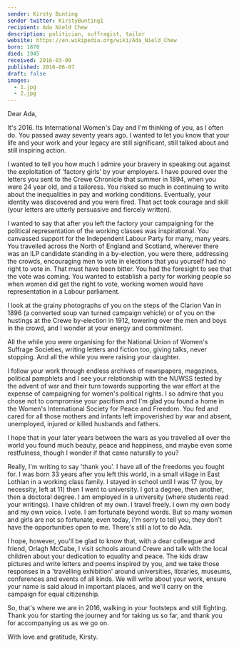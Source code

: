 ```yaml
---
sender: Kirsty Bunting
sender twitter: KirstyBunting1
recipient: Ada Nield Chew
description: politician, suffragist, tailor
website: https://en.wikipedia.org/wiki/Ada_Nield_Chew
born: 1870
died: 1945
received: 2016-03-09
published: 2016-06-07
draft: false
images:
  - 1.jpg
  - 2.jpg
---
```



Dear Ada,

It's 2016. Its International Women's Day and I'm thinking of you, as I often do. You passed away seventy years ago. I wanted to let you know that your life and your work and your legacy are still significant, still talked about and still inspiring action.

I wanted to tell you how much I admire your bravery in speaking out against the exploitation of 'factory girls' by your employers.  I have poured over the letters you sent to the Crewe Chronicle that summer in 1894, when you were 24 year old, and a tailoress.  You risked so much in continuing to write about the inequalities in pay and working conditions. Eventually, your identity was discovered and you were fired. That act took courage and skill (your letters are utterly persuasive and fiercely written).  

I wanted to say that after you left the factory your campaigning for the political representation of the working classes was inspirational.  You canvassed support for the Independent Labour Party for many, many years.  You travelled across the North of England and Scotland, wherever there was an ILP candidate standing in a by-election, you were there, addressing the crowds, encouraging men to vote in elections that you yourself had no right to vote in.  That must have been bitter.  You had the foresight to see that the vote was coming.  You wanted to establish a party for working people so when women did get the right to vote, working women would have representation in a Labour parliament.

I look at the grainy photographs of you on the steps of the Clarion Van in 1896 (a converted soup van turned campaign vehicle) or of you on the hustings at the Crewe by-election in 1912, towering over the men and boys in the crowd, and I wonder at your energy and commitment.

All the while you were organising for the National Union of Women's Suffrage Societies, writing letters and fiction too, giving talks, never stopping.  And all the while you were raising your daughter.

I follow your work through endless archives of newspapers, magazines, political pamphlets and I see your relationship with the NUWSS tested by the advent of war and their turn towards supporting the war effort at the expense of campaigning for women's political rights. I so admire that you chose not to compromise your pacifism and I'm glad you found a home in the Women's International Society for Peace and Freedom. You fed and cared for all those mothers and infants left impoverished by war and absent, unemployed, injured or killed husbands and fathers.

I hope that in your later years between the wars as you travelled all over the world you found much beauty, peace and happiness, and maybe even some restfulness, though I wonder if that came naturally to you?

Really, I'm writing to say 'thank you'.  I have all of the freedoms you fought for. I was born 33 years after you left this world, in a small village in East Lothian in a working class family. I stayed in school until I was 17 (you, by necessity, left at 11) then I went to university.  I got a degree, then another, then a doctoral degree. I am employed in a university (where students read your writings). I have children of my own.  I travel freely.  I own my own body and my own voice. I vote.  I am fortunate beyond words.  But so many women and girls are not so fortunate, even today, I'm sorry to tell you, they don't have the opportunities open to me.  There's still a lot to do Ada.

I hope, however, you'll be glad to know that, with a dear colleague and friend, Orlagh McCabe, I visit schools around Crewe and talk with the local children about your dedication to equality and peace. The kids draw pictures and write letters and poems inspired by you, and we take those responses in a 'travelling exhibition' around universities, libraries, museums, conferences and events of all kinds.  We will write about your work, ensure your name is said aloud in important places, and we'll carry on the campaign for equal citizenship.

So, that's where we are in 2016, walking in your footsteps and still fighting. Thank you for starting the journey and for taking us so far, and thank you for accompanying us as we go on.

With love and gratitude,
Kirsty.
